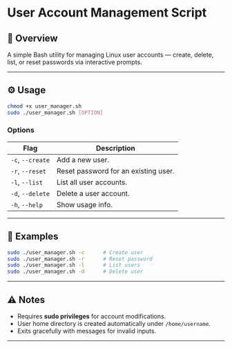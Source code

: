 # User Account Management Script

## 🔧 Overview
A simple Bash utility for managing Linux user accounts — create, delete, list, or reset passwords via interactive prompts.

---

## ⚙️ Usage
```bash
chmod +x user_manager.sh
sudo ./user_manager.sh [OPTION]
```

### Options
| Flag | Description |
|------|--------------|
| `-c`, `--create` | Add a new user. |
| `-r`, `--reset` | Reset password for an existing user. |
| `-l`, `--list` | List all user accounts. |
| `-d`, `--delete` | Delete a user account. |
| `-h`, `--help` | Show usage info. |

---

## 🧠 Examples
```bash
sudo ./user_manager.sh -c      # Create user
sudo ./user_manager.sh -r      # Reset password
sudo ./user_manager.sh -l      # List users
sudo ./user_manager.sh -d      # Delete user
```

---

## ⚠️ Notes
- Requires **sudo privileges** for account modifications.  
- User home directory is created automatically under `/home/username`.  
- Exits gracefully with messages for invalid inputs.

---

